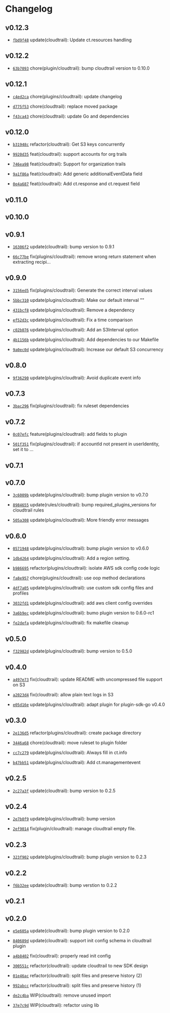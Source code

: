 # Changelog

## v0.12.3

* [`fbd9f48`](https://github.com/falcosecurity/plugins/commit/fbd9f483) update(cloudtrail): Update ct.resources handling


## v0.12.2

* [`63b7093`](https://github.com/falcosecurity/plugins/commit/63b70933) chore(plugin/cloudtrail): bump cloudtrail version to 0.10.0


## v0.12.1

* [`c4ed2ca`](https://github.com/falcosecurity/plugins/commit/c4ed2ca4) chore(plugins/cloudtrail): update changelog

* [`d775f53`](https://github.com/falcosecurity/plugins/commit/d775f538) chore(cloudtrail): replace moved package

* [`f43ca43`](https://github.com/falcosecurity/plugins/commit/f43ca433) chore(cloudtrail): update Go and dependencies


## v0.12.0

* [`b31948c`](https://github.com/falcosecurity/plugins/commit/b31948c1) refactor(cloudtrail): Get S3 keys concurrently

* [`9920d35`](https://github.com/falcosecurity/plugins/commit/9920d355) feat(cloudtrail): support accounts for org trails

* [`746ea98`](https://github.com/falcosecurity/plugins/commit/746ea983) feat(cloudtrail): Support for organization trails

* [`9a1f86a`](https://github.com/falcosecurity/plugins/commit/9a1f86a1) feat(cloudtrail): Add generic additionalEventData field

* [`0e4a687`](https://github.com/falcosecurity/plugins/commit/0e4a6873) feat(cloudtrail): Add ct.response and ct.request field


## v0.11.0


## v0.10.0


## v0.9.1

* [`16306f2`](https://github.com/falcosecurity/plugins/commit/16306f2f) update(cloudtrail): bump version to 0.9.1

* [`66c77be`](https://github.com/falcosecurity/plugins/commit/66c77beb) fix(plugins/cloudtrail): remove wrong return statement when extracting recipi...


## v0.9.0

* [`3156ed5`](https://github.com/falcosecurity/plugins/commit/3156ed57) fix(plugins/cloudtrail): Generate the correct interval values

* [`5bbc310`](https://github.com/falcosecurity/plugins/commit/5bbc3102) update(plugins/cloudtrail): Make our default interval ""

* [`431bcf8`](https://github.com/falcosecurity/plugins/commit/431bcf8f) update(plugins/cloudtrail): Remove a dependency

* [`ef52d3c`](https://github.com/falcosecurity/plugins/commit/ef52d3cd) update(plugins/cloudtrail): Fix a time comparison

* [`c02b076`](https://github.com/falcosecurity/plugins/commit/c02b076d) update(plugins/cloudtrail): Add an S3Interval option

* [`4b1156b`](https://github.com/falcosecurity/plugins/commit/4b1156b6) update(plugins/cloudtrail): Add dependencies to our Makefile

* [`9a0ec0d`](https://github.com/falcosecurity/plugins/commit/9a0ec0d3) update(plugins/cloudtrail): Increase our default S3 concurrency


## v0.8.0

* [`9f36290`](https://github.com/falcosecurity/plugins/commit/9f362901) update(plugins/cloudtrail): Avoid duplicate event info


## v0.7.3

* [`3bac296`](https://github.com/falcosecurity/plugins/commit/3bac2962) fix(plugins/cloudtrail): fix ruleset dependencies


## v0.7.2

* [`0c07efc`](https://github.com/falcosecurity/plugins/commit/0c07efc2) feature(plugins/cloudtrail): add fields to plugin

* [`501f351`](https://github.com/falcosecurity/plugins/commit/501f3511) fix(plugins/cloudtrail): if accountId not present in userIdentity, set it to ...


## v0.7.1


## v0.7.0

* [`3c6009b`](https://github.com/falcosecurity/plugins/commit/3c6009b8) update(plugins/cloudtrail): bump plugin version to v0.7.0

* [`8984655`](https://github.com/falcosecurity/plugins/commit/8984655e) update(rules/cloudtrail): bump required_plugins_versions for cloudtrail rules

* [`505a308`](https://github.com/falcosecurity/plugins/commit/505a3088) update(plugins/cloudtrail): More friendly error messages


## v0.6.0

* [`0571948`](https://github.com/falcosecurity/plugins/commit/0571948f) update(plugins/cloudtrail): bump plugin version to v0.6.0

* [`1db4264`](https://github.com/falcosecurity/plugins/commit/1db42649) update(plugins/cloudtrail): Add a region setting.

* [`b986695`](https://github.com/falcosecurity/plugins/commit/b9866951) refactor(plugins/cloudtrail): isolate AWS sdk config code logic

* [`fa8e957`](https://github.com/falcosecurity/plugins/commit/fa8e9571) chore(plugins/cloudtrail): use oop method declarations

* [`4df7a05`](https://github.com/falcosecurity/plugins/commit/4df7a058) update(plugins/cloudtrail): use custom sdk config files and profiles

* [`3032fd1`](https://github.com/falcosecurity/plugins/commit/3032fd1f) update(plugins/cloudtrail): add aws client config overrides

* [`3a6b9ec`](https://github.com/falcosecurity/plugins/commit/3a6b9ec4) update(plugins/cloudtrail): bumo plugin version to 0.6.0-rc1

* [`fe2defa`](https://github.com/falcosecurity/plugins/commit/fe2defae) update(plugins/cloudtrail): fix makefile cleanup


## v0.5.0

* [`f32982d`](https://github.com/falcosecurity/plugins/commit/f32982d6) update(plugins/cloudtrail): bump version to 0.5.0


## v0.4.0

* [`a497e73`](https://github.com/falcosecurity/plugins/commit/a497e730) fix(cloudtrail): update README with uncompressed file support on S3

* [`a2023d4`](https://github.com/falcosecurity/plugins/commit/a2023d4f) fix(cloudtrail): allow plain text logs in S3

* [`e05d16e`](https://github.com/falcosecurity/plugins/commit/e05d16ea) update(plugins/cloudtrail): adapt plugin for plugin-sdk-go v0.4.0


## v0.3.0

* [`2e136d5`](https://github.com/falcosecurity/plugins/commit/2e136d54) refactor(plugins/cloudtrail): create package directory

* [`3446a68`](https://github.com/falcosecurity/plugins/commit/3446a683) chore(cloudtrail): move ruleset to plugin folder

* [`cc7c279`](https://github.com/falcosecurity/plugins/commit/cc7c279c) update(plugins/cloudtrail): Always fill in ct.info

* [`b47bb51`](https://github.com/falcosecurity/plugins/commit/b47bb515) update(plugins/cloudtrail): Add ct.managementevent


## v0.2.5

* [`2c27a3f`](https://github.com/falcosecurity/plugins/commit/2c27a3f9) update(cloudtrail): bump version to 0.2.5


## v0.2.4

* [`2e7b0f9`](https://github.com/falcosecurity/plugins/commit/2e7b0f9c) update(plugins/cloudtrail): bump version

* [`2ef9014`](https://github.com/falcosecurity/plugins/commit/2ef9014d) fix(plugin/cloudtrail): manage cloudtrail empty file.


## v0.2.3

* [`323f902`](https://github.com/falcosecurity/plugins/commit/323f9022) update(plugins/cloudtrail): bump plugin version to 0.2.3


## v0.2.2

* [`f6b32ee`](https://github.com/falcosecurity/plugins/commit/f6b32ee7) update(cloudtrail): bump verstion to 0.2.2


## v0.2.1


## v0.2.0

* [`e5e605a`](https://github.com/falcosecurity/plugins/commit/e5e605a6) update(cloudtrail): bump plugin version to 0.2.0

* [`840689d`](https://github.com/falcosecurity/plugins/commit/840689d9) update(cloudtrail): support init config schema in cloudtrail plugin

* [`a4b8402`](https://github.com/falcosecurity/plugins/commit/a4b8402e) fix(cloudtrail): properly read init config

* [`300551c`](https://github.com/falcosecurity/plugins/commit/300551ce) refactor(cloudtrail): update cloudtrail to new SDK design

* [`01e46ac`](https://github.com/falcosecurity/plugins/commit/01e46ac9) refactor(cloudtrail): split files and preserve history (2)

* [`992abcc`](https://github.com/falcosecurity/plugins/commit/992abcc3) refactor(cloudtrail): split files and preserve history (1)

* [`de2c4ba`](https://github.com/falcosecurity/plugins/commit/de2c4bac) WIP(cloudtrail): remove unused import

* [`37e7c9d`](https://github.com/falcosecurity/plugins/commit/37e7c9dd) WIP(cloudtrail): refactor using lib


